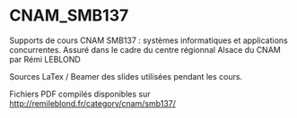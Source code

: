 CNAM_SMB137
===========

Supports de cours CNAM SMB137 : systèmes informatiques et applications concurrentes.
Assuré dans le cadre du centre régionnal Alsace du CNAM par Rémi LEBLOND

Sources LaTex / Beamer des slides utilisées pendant les cours.

Fichiers PDF compilés disponibles sur http://remileblond.fr/category/cnam/smb137/
